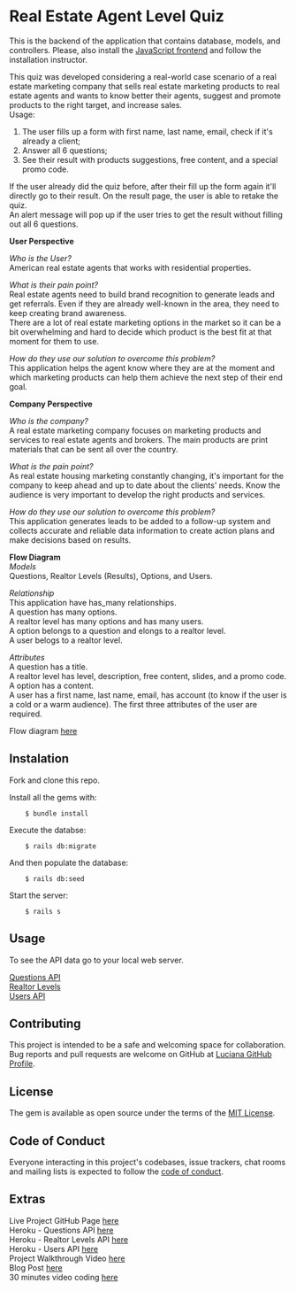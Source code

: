 # Real Estate Agent Level Quiz
This is the backend of the application that contains database, models, and controllers. Please, also install the [JavaScript frontend](https://github.com/luciana-lab/realtor_level_quiz_frontend) and follow the installation instructor.

This quiz was developed considering a real-world case scenario of a real estate marketing company that sells real estate marketing products to real estate agents and wants to know better their agents, suggest and promote products to the right target, and increase sales.\
Usage:
1. The user fills up a form with first name, last name, email, check if it's already a client;
2. Answer all 6 questions;
3. See their result with products suggestions, free content, and a special promo code.

If the user already did the quiz before, after their fill up the form again it'll directly go to their result. On the result page, the user is able to retake the quiz.\
An alert message will pop up if the user tries to get the result without filling out all 6 questions.

**User Perspective**

*Who is the User?*\
American real estate agents that works with residential properties.

*What is their pain point?*\
Real estate agents need to build brand recognition to generate leads and get referrals. Even if they are already well-known in the area, they need to keep creating brand awareness.\
There are a lot of real estate marketing options in the market so it can be a bit overwhelming and hard to decide which product is the best fit at that moment for them to use.

*How do they use our solution to overcome this problem?*\
This application helps the agent know where they are at the moment and which marketing products can help them achieve the next step of their end goal.

**Company Perspective**

*Who is the company?*\
A real estate marketing company focuses on marketing products and services to real estate agents and brokers. The main products are print materials that can be sent all over the country.

*What is the pain point?*\
As real estate housing marketing constantly changing, it's important for the company to keep ahead and up to date about the clients' needs. Know the audience is very important to develop the right products and services.

*How do they use our solution to overcome this problem?*\
This application generates leads to be added to a follow-up system and collects accurate and reliable data information to create action plans and make decisions based on results.

**Flow Diagram**\
*Models*\
Questions, Realtor Levels (Results), Options, and Users.

*Relationship*\
This application have has_many relationships.\
A question has many options.\
A realtor level has many options and has many users.\
A option belongs to a question and elongs to a realtor level.\
A user belogs to a realtor level.

*Attributes*\
A question has a title.\
A realtor level has level, description, free content, slides, and a promo code.\
A option has a content.\
A user has a first name, last name, email, has account (to know if the user is a cold or a warm audience). The first three attributes of the user are required.

Flow diagram [here](https://drive.google.com/file/d/1N-ZeTPwMwMq8o3Aytgb_hThB8fndvzzV/view?usp=sharing)
## Instalation
Fork and clone this repo.

Install all the gems with:
```
    $ bundle install
```

Execute the databse:
```
    $ rails db:migrate
```

And then populate the database:
```
    $ rails db:seed
```

Start the server:
```
    $ rails s
```
## Usage

To see the API data go to your local web server.

[Questions API](http://localhost:3000/users)\
[Realtor Levels](http://localhost:3000/realtor_levels)\
[Users API](http://localhost:3000/users)
## Contributing

This project is intended to be a safe and welcoming space for collaboration.
Bug reports and pull requests are welcome on GitHub at [Luciana GitHub Profile](https://github.com/luciana-lab).

## License

The gem is available as open source under the terms of the [MIT License](https://opensource.org/licenses/MIT).

## Code of Conduct

Everyone interacting in this project's codebases, issue trackers, chat rooms and mailing lists is expected to follow the [code of conduct](https://github.com/luciana-lab/realtor_level_quiz_backend/blob/main/CODE_OF_CONDUCT.md).

## Extras
Live Project GitHub Page [here](https://luciana-lab.github.io/realtor_level_quiz_frontend/)\
Heroku - Questions API [here](https://real-estate-agent-quiz.herokuapp.com/questions)\
Heroku - Realtor Levels API [here](https://real-estate-agent-quiz.herokuapp.com/realtor_levels)\
Heroku - Users API [here](https://real-estate-agent-quiz.herokuapp.com/users)\
Project Walkthrough Video [here](https://youtu.be/YaqhYMvx9I8)\
Blog Post [here](https://luciana-lab.medium.com/creating-and-updating-user-database-javascript-frontend-rails-backend-178a6656b76d)\
30 minutes video coding [here](https://youtu.be/vrZv5b7a23U)